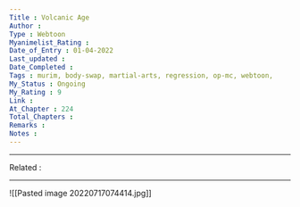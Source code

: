 ```yaml
---
Title : Volcanic Age
Author : 
Type : Webtoon
Myanimelist_Rating : 
Date_of_Entry : 01-04-2022
Last_updated : 
Date_Completed : 
Tags : murim, body-swap, martial-arts, regression, op-mc, webtoon,
My_Status : Ongoing
My_Rating : 9
Link : 
At_Chapter : 224
Total_Chapters : 
Remarks : 
Notes : 
---
```

---
Related : 

---
![[Pasted image 20220717074414.jpg]]